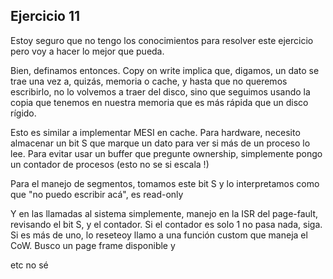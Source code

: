 ## Ejercicio 11

Estoy seguro que no tengo los conocimientos para resolver este ejercicio pero voy a hacer lo mejor que pueda.

Bien, definamos entonces. Copy on write implica que, digamos, un dato se trae una vez a, quizás, memoria o cache, y hasta que no queremos escribirlo, no lo volvemos a traer del disco, sino que seguimos usando la copia que tenemos en nuestra memoria que es más rápida que un disco rígido.

Esto es similar a implementar MESI en cache. Para hardware, necesito almacenar un bit S que marque un dato para ver si más de un proceso lo lee. Para evitar usar un buffer que pregunte ownership, simplemente pongo un contador de procesos (esto no se si escala !)

Para el manejo de segmentos, tomamos este bit S y lo interpretamos como que "no puedo escribir acá", es read-only

Y en las llamadas al sistema simplemente, manejo en la ISR del page-fault, revisando el bit S, y el contador. Si el contador es solo 1 no pasa nada, siga. Si es más de uno, lo reseteoy llamo a una función custom que maneja el CoW. Busco un page frame disponible y


etc
no sé
